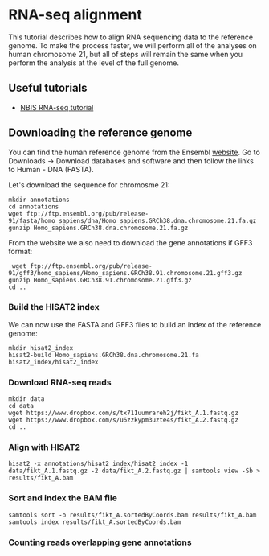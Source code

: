 # RNA-seq alignment
This tutorial describes how to align RNA sequencing data to the reference genome. To make the process faster, we will perform all of the analyses on human chromosome 21, but all of steps will remain the same when you perform the analysis at the level of the full genome.

## Useful tutorials

 - [NBIS RNA-seq tutorial](https://scilifelab.github.io/courses/rnaseq/labs/)

## Downloading the reference genome
You can find the human reference genome from the Ensembl [website](https://www.ensembl.org). Go to Downloads -> Download databases and software and then follow the links to Human - DNA (FASTA).

Let's download the sequence for chromosme 21:

	mkdir annotations
	cd annotations
	wget ftp://ftp.ensembl.org/pub/release-91/fasta/homo_sapiens/dna/Homo_sapiens.GRCh38.dna.chromosome.21.fa.gz
	gunzip Homo_sapiens.GRCh38.dna.chromosome.21.fa.gz

From the website we also need to download the gene annotations if GFF3 format:
	
	 wget ftp://ftp.ensembl.org/pub/release-91/gff3/homo_sapiens/Homo_sapiens.GRCh38.91.chromosome.21.gff3.gz
 	gunzip Homo_sapiens.GRCh38.91.chromosome.21.gff3.gz
 	cd ..

### Build the HISAT2 index
We can now use the FASTA and GFF3 files to build an index of the reference genome:

	mkdir hisat2_index
	hisat2-build Homo_sapiens.GRCh38.dna.chromosome.21.fa hisat2_index/hisat2_index

### Download RNA-seq reads

	mkdir data
	cd data
	wget https://www.dropbox.com/s/tx711uumrareh2j/fikt_A.1.fastq.gz
	wget https://www.dropbox.com/s/u6zzkypm3uzte4s/fikt_A.2.fastq.gz
	cd ..

### Align with HISAT2

	hisat2 -x annotations/hisat2_index/hisat2_index -1 data/fikt_A.1.fastq.gz -2 data/fikt_A.2.fastq.gz | samtools view -Sb > results/fikt_A.bam

### Sort and index the BAM file

	samtools sort -o results/fikt_A.sortedByCoords.bam results/fikt_A.bam
	samtools index results/fikt_A.sortedByCoords.bam
	
	
### Counting reads overlapping gene annotations

<!--stackedit_data:
eyJoaXN0b3J5IjpbNjc2ODc3MjA4XX0=
-->